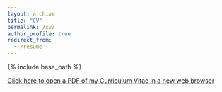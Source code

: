 ```yaml
---
layout: archive
title: "CV"
permalink: /cv/
author_profile: true
redirect_from:
  - /resume
---
```


{% include base_path %}

<a href="http://mss4296.github.io/files/SeitaCV101521.pdf" target="_blank">Click here to open a PDF of my Curriculum Vitae in a new web browser</a>
